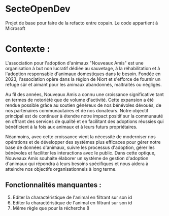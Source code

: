 # SecteOpenDev
 Projet de base pour faire de la refacto entre copain. Le code appartient à Microsoft
 
# Contexte :
L'association pour l'adoption d'animaux "Nouveaux Amis" est une organisation à but non lucratif dédiée au sauvetage, à la réhabilitation et à l'adoption responsable d'animaux domestiques dans le besoin. Fondée en 2023, l'association opère dans la région de Niort et s'efforce de fournir un refuge sûr et aimant pour les animaux abandonnés, maltraités ou négligés.

Au fil des années, Nouveaux Amis a connu une croissance significative tant en termes de notoriété que de volume d'activité. Cette expansion a été rendue possible grâce au soutien généreux de nos bénévoles dévoués, de nos partenaires communautaires et de nos donateurs. Notre objectif principal est de continuer à étendre notre impact positif sur la communauté en offrant des services de qualité et en facilitant des adoptions réussies qui bénéficient à la fois aux animaux et à leurs futurs propriétaires.

Néanmoins, avec cette croissance vient la nécessité de moderniser nos opérations et de développer des systèmes plus efficaces pour gérer notre base de données d'animaux, suivre les processus d'adoption, gérer les bénévoles et faciliter les interactions avec le public. Dans cette optique, Nouveaux Amis souhaite élaborer un système de gestion d'adoption d'animaux qui répondra à leurs besoins spécifiques et nous aidera à atteindre nos objectifs organisationnels à long terme.


## Fonctionnalités manquantes :
5. Editer la charactéristique de l'animal en filtrant sur son id
6. Editer la charactéristique de l'animal en filtrant sur son id
7. Même règle que pour la récherche 8

